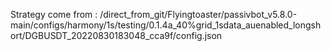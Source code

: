 Strategy come from : /direct_from_git/Flyingtoaster/passivbot_v5.8.0-main/configs/harmony/1s/testing/0.1.4a_40%grid_1sdata_auenabled_longshort/DGBUSDT_20220830183048_cca9f/config.json